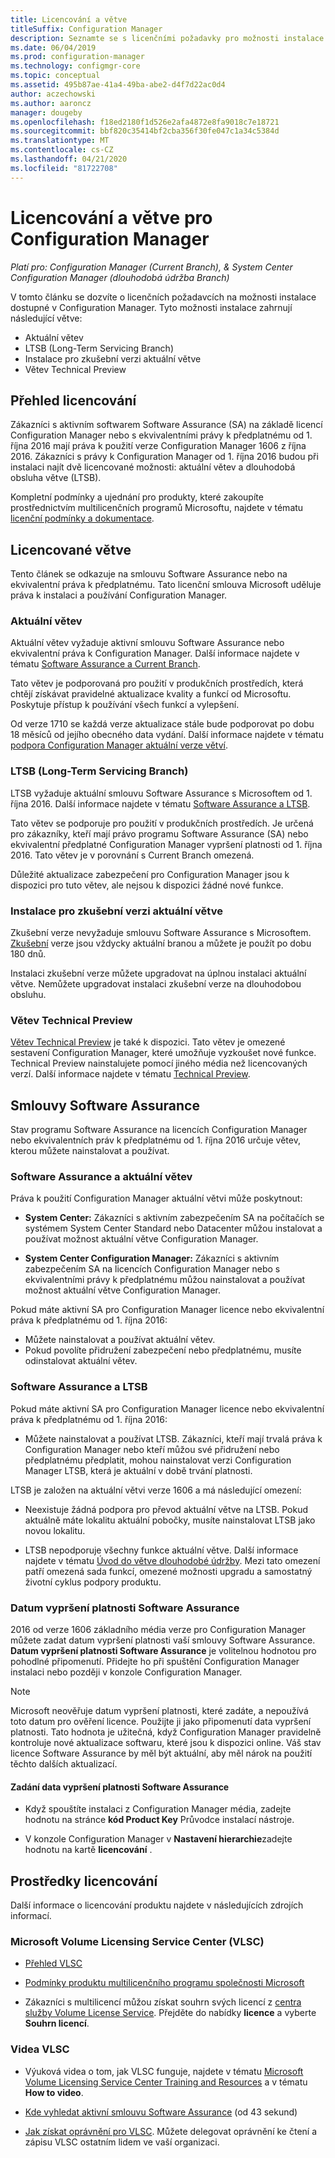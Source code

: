 ```yaml
---
title: Licencování a větve
titleSuffix: Configuration Manager
description: Seznamte se s licenčními požadavky pro možnosti instalace dostupné s Configuration Manager
ms.date: 06/04/2019
ms.prod: configuration-manager
ms.technology: configmgr-core
ms.topic: conceptual
ms.assetid: 495b87ae-41a4-49ba-abe2-d4f7d22ac0d4
author: aczechowski
ms.author: aaroncz
manager: dougeby
ms.openlocfilehash: f18ed2180f1d526e2afa4872e8fa9018c7e18721
ms.sourcegitcommit: bbf820c35414bf2cba356f30fe047c1a34c5384d
ms.translationtype: MT
ms.contentlocale: cs-CZ
ms.lasthandoff: 04/21/2020
ms.locfileid: "81722708"
---
```

# <a name="licensing-and-branches-for-configuration-manager"></a>Licencování a větve pro Configuration Manager

*Platí pro: Configuration Manager (Current Branch), & System Center Configuration Manager (dlouhodobá údržba Branch)*

V tomto článku se dozvíte o licenčních požadavcích na možnosti instalace dostupné v Configuration Manager. Tyto možnosti instalace zahrnují následující větve:

- Aktuální větev
- LTSB (Long-Term Servicing Branch)
- Instalace pro zkušební verzi aktuální větve
- Větev Technical Preview

## <a name="licensing-overview"></a>Přehled licencování

Zákazníci s aktivním softwarem Software Assurance (SA) na základě licencí Configuration Manager nebo s ekvivalentními právy k předplatnému od 1. října 2016 mají práva k použití verze Configuration Manager 1606 z října 2016. Zákazníci s právy k Configuration Manager od 1. října 2016 budou při instalaci najít dvě licencované možnosti: aktuální větev a dlouhodobá obsluha větve (LTSB).

Kompletní podmínky a ujednání pro produkty, které zakoupíte prostřednictvím multilicenčních programů Microsoftu, najdete v tématu [licenční podmínky a dokumentace](https://go.microsoft.com/fwlink/?LinkId=800052).


## <a name="licensed-branches"></a>Licencované větve

Tento článek se odkazuje na smlouvu Software Assurance nebo na ekvivalentní práva k předplatnému. Tato licenční smlouva Microsoft uděluje práva k instalaci a používání Configuration Manager.

### <a name="current-branch"></a>Aktuální větev

Aktuální větev vyžaduje aktivní smlouvu Software Assurance nebo ekvivalentní práva k Configuration Manager. Další informace najdete v tématu [Software Assurance a Current Branch](#software-assurance-and-the-current-branch).

Tato větev je podporovaná pro použití v produkčních prostředích, která chtějí získávat pravidelné aktualizace kvality a funkcí od Microsoftu. Poskytuje přístup k používání všech funkcí a vylepšení.

Od verze 1710 se každá verze aktualizace stále bude podporovat po dobu 18 měsíců od jejího obecného data vydání. Další informace najdete v tématu [podpora Configuration Manager aktuální verze větví](../servers/manage/current-branch-versions-supported.md).

### <a name="long-term-servicing-branch-ltsb"></a>LTSB (Long-Term Servicing Branch)

LTSB vyžaduje aktuální smlouvu Software Assurance s Microsoftem od 1. října 2016. Další informace najdete v tématu [Software Assurance a LTSB](#software-assurance-and-the-ltsb).

Tato větev se podporuje pro použití v produkčních prostředích. Je určená pro zákazníky, kteří mají právo programu Software Assurance (SA) nebo ekvivalentní předplatné Configuration Manager vypršení platnosti od 1. října 2016. Tato větev je v porovnání s Current Branch omezená.

Důležité aktualizace zabezpečení pro Configuration Manager jsou k dispozici pro tuto větev, ale nejsou k dispozici žádné nové funkce.

### <a name="evaluation-installation-of-the-current-branch"></a>Instalace pro zkušební verzi aktuální větve

Zkušební verze nevyžaduje smlouvu Software Assurance s Microsoftem. [Zkušební](https://www.microsoft.com/evalcenter/evaluate-system-center-configuration-manager-and-endpoint-protection) verze jsou vždycky aktuální branou a můžete je použít po dobu 180 dnů.

Instalaci zkušební verze můžete upgradovat na úplnou instalaci aktuální větve. Nemůžete upgradovat instalaci zkušební verze na dlouhodobou obsluhu.

### <a name="technical-preview-branch"></a>Větev Technical Preview

[Větev Technical Preview](https://www.microsoft.com/evalcenter/evaluate-system-center-configuration-manager-and-endpoint-protection-technical-preview) je také k dispozici. Tato větev je omezené sestavení Configuration Manager, které umožňuje vyzkoušet nové funkce. Technical Preview nainstalujete pomocí jiného média než licencovaných verzí. Další informace najdete v tématu [Technical Preview](../get-started/technical-preview.md).


## <a name="software-assurance-agreements"></a>Smlouvy Software Assurance

Stav programu Software Assurance na licencích Configuration Manager nebo ekvivalentních práv k předplatnému od 1. října 2016 určuje větev, kterou můžete nainstalovat a používat.

### <a name="software-assurance-and-the-current-branch"></a>Software Assurance a aktuální větev

Práva k použití Configuration Manager aktuální větvi může poskytnout:

- **System Center:** Zákazníci s aktivním zabezpečením SA na počítačích se systémem System Center Standard nebo Datacenter můžou instalovat a používat možnost aktuální větve Configuration Manager.

- **System Center Configuration Manager:** Zákazníci s aktivním zabezpečením SA na licencích Configuration Manager nebo s ekvivalentními právy k předplatnému můžou nainstalovat a používat možnost aktuální větve Configuration Manager.

Pokud máte aktivní SA pro Configuration Manager licence nebo ekvivalentní práva k předplatnému od 1. října 2016:

- Můžete nainstalovat a používat aktuální větev.
- Pokud povolíte přidružení zabezpečení nebo předplatnému, musíte odinstalovat aktuální větev.

### <a name="software-assurance-and-the-ltsb"></a>Software Assurance a LTSB

Pokud máte aktivní SA pro Configuration Manager licence nebo ekvivalentní práva k předplatnému od 1. října 2016:

- Můžete nainstalovat a používat LTSB. Zákazníci, kteří mají trvalá práva k Configuration Manager nebo kteří můžou své přidružení nebo předplatnému předplatit, mohou nainstalovat verzi Configuration Manager LTSB, která je aktuální v době trvání platnosti.

LTSB je založen na aktuální větvi verze 1606 a má následující omezení:

- Neexistuje žádná podpora pro převod aktuální větve na LTSB. Pokud aktuálně máte lokalitu aktuální pobočky, musíte nainstalovat LTSB jako novou lokalitu.  

- LTSB nepodporuje všechny funkce aktuální větve. Další informace najdete v tématu [Úvod do větve dlouhodobé údržby](introduction-to-the-ltsb.md). Mezi tato omezení patří omezená sada funkcí, omezené možnosti upgradu a samostatný životní cyklus podpory produktu.  

### <a name="software-assurance-expiration-date"></a>Datum vypršení platnosti Software Assurance

2016 od verze 1606 základního média verze pro Configuration Manager můžete zadat datum vypršení platnosti vaší smlouvy Software Assurance. **Datum vypršení platnosti Software Assurance** je volitelnou hodnotou pro pohodlné připomenutí. Přidejte ho při spuštění Configuration Manager instalaci nebo později v konzole Configuration Manager.

> [!NOTE]
> Microsoft neověřuje datum vypršení platnosti, které zadáte, a nepoužívá toto datum pro ověření licence. Použijte ji jako připomenutí data vypršení platnosti. Tato hodnota je užitečná, když Configuration Manager pravidelně kontroluje nové aktualizace softwaru, které jsou k dispozici online. Váš stav licence Software Assurance by měl být aktuální, aby měl nárok na použití těchto dalších aktualizací.

#### <a name="to-specify-the-software-assurance-expiration-date"></a>Zadání data vypršení platnosti Software Assurance

- Když spouštíte instalaci z Configuration Manager média, zadejte hodnotu na stránce **kód Product Key** Průvodce instalací nástroje.

- V konzole Configuration Manager v **Nastavení hierarchie**zadejte hodnotu na kartě **licencování** .


## <a name="licensing-resources"></a>Prostředky licencování

Další informace o licencování produktu najdete v následujících zdrojích informací.

### <a name="microsoft-volume-licensing-service-center-vlsc"></a>Microsoft Volume Licensing Service Center (VLSC)

- [Přehled VLSC](https://www.microsoft.com/Licensing/existing-customer/vlsc-training-and-resources.aspx)

- [Podmínky produktu multilicenčního programu společnosti Microsoft](https://go.microsoft.com/fwlink/?LinkId=800052)

- Zákazníci s multilicencí můžou získat souhrn svých licencí z [centra služby Volume License Service](https://www.microsoft.com/Licensing/servicecenter/default.aspx). Přejděte do nabídky **licence** a vyberte **Souhrn licencí**.

### <a name="vlsc-videos"></a>Videa VLSC

- Výuková videa o tom, jak VLSC funguje, najdete v tématu [Microsoft Volume Licensing Service Center Training and Resources](https://www.microsoft.com/licensing/existing-customer/vlsc-training-and-resources) a v tématu **How to video**.

- [Kde vyhledat aktivní smlouvu Software Assurance](https://www.microsoft.com/showcase/video.aspx?uuid=fe1846cb-1d26-49fc-b064-57b25dcc31a0) (od 43 sekund)  

- [Jak získat oprávnění pro VLSC](https://www.microsoft.com/showcase/video.aspx?uuid=ac4ed1ca-d0a9-43cd-89fa-74ccb555dec4). Můžete delegovat oprávnění ke čtení a zápisu VLSC ostatním lidem ve vaší organizaci.
